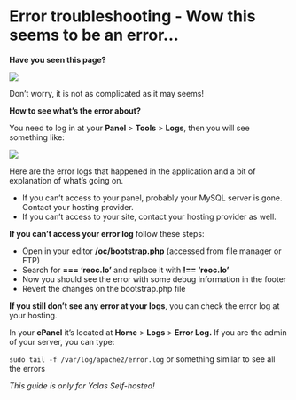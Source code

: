 # Error troubleshooting - Wow this seems to be an error...

**Have you seen this page?**

![](https://raw.githubusercontent.com/yclas/guides/master/images/1.png)


Don’t worry,  it is not as complicated as it may seems!

**How to see what’s the error about?**

You need to log in at your  **Panel**  >  **Tools**  >  **Logs**, then you will see something like:

![](https://raw.githubusercontent.com/yclas/guides/master/images/internal-server-error-1.png)

Here are the error logs that happened in the application and a bit of explanation of what’s going on.

-   If you can’t access to your panel, probably your MySQL server is gone. Contact your hosting provider.
-   If you can’t access to your site, contact your hosting provider as well.

  
**If you can’t access your error log**  follow these steps:

-   Open in your editor  **/oc/bootstrap.php**  (accessed from file manager or FTP)
-   Search for  **=== ‘reoc.lo’**  and replace it with  **!== ‘reoc.lo’**
-   Now you should see the error with some debug information in the footer
-   Revert the changes on the bootstrap.php file

**If you still don’t see any error at your logs**, you can check the error log at your hosting.

In your  **cPanel**  it’s located at  **Home**  >  **Logs**  >  **Error Log.**  If you are the admin of your server, you can type:

`sudo tail -f /var/log/apache2/error.log`  or something similar to see all the errors


*This guide is only for Yclas Self-hosted!*


